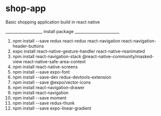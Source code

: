 # shop-app
Basic shopping application build in react native

___________________ install package _______________________

1. npm install --save redux react-redux react-navigation react-navigation-header-buttons
2. expo install react-native-gesture-handler react-native-reanimated
3. npm install react-navigation-stack @react-native-community/masked-view react-native-safe-area-context
4. npm install react-native-screens
5. npm install --save expo-font
6. npm install --save-dev redux-devtools-extension
7. npm install --save @expo/vector-icons
8. npm install react-navigation-drawer
9. npm install react-navigation
10. npm install --save moment
11. npm install --save redux-thunk
12. npm install --save expo-linear-gradient
